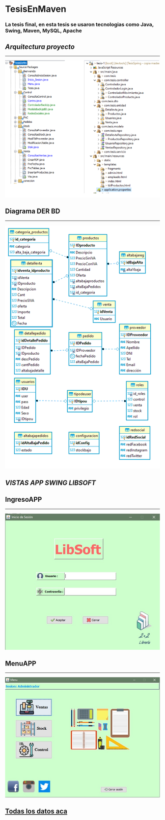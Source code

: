 # TesisEnMaven

### La tesis final, en esta tesis se usaron tecnologias como Java, Swing, Maven, MySQL, Apache
## _Arquitectura proyecto_
***
![](https://github.com/valenchu/TesisEnMaven/blob/master/Instaladores/DatosTeoricosTesis/Logo%20Imagenes/Caso%20de%20Usos/Arquitectura.png)
## Diagrama DER BD
***
![](https://github.com/valenchu/TesisEnMaven/blob/master/Instaladores/DatosTeoricosTesis/DiagramaDER.png)

## _VISTAS APP SWING LIBSOFT_

## IngresoAPP

***
![Ingreso app escritorio](https://github.com/valenchu/TesisEnMaven/blob/master/Instaladores/DatosTeoricosTesis/Logo%20Imagenes/Pantallas/AppEscritorioPantallas/Ingreso.jpg)
## MenuAPP

***
![menu](https://github.com/valenchu/TesisEnMaven/blob/master/Instaladores/DatosTeoricosTesis/Logo%20Imagenes/Pantallas/AppEscritorioPantallas/Menu.jpg)
## [Todas los datos aca](https://github.com/valenchu/TesisEnMaven/tree/master/Instaladores/DatosTeoricosTesis)
